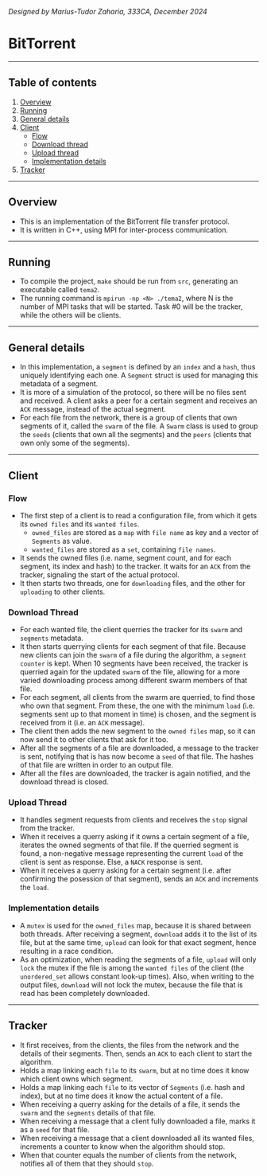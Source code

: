 *Designed by Marius-Tudor Zaharia, 333CA, December 2024*

# BitTorrent

---

## Table of contents
1. [Overview](#overview)
2. [Running](#running)
3. [General details](#general-details)
4. [Client](#client)
    * [Flow](#flow)
    * [Download thread](#download-thread)
    * [Upload thread](#upload-thread)
    * [Implementation details](#implementation-details)
5. [Tracker](#tracker)

---

## Overview
* This is an implementation of the BitTorrent file transfer protocol.
* It is written in C++, using MPI for inter-process communication.

---

## Running
* To compile the project, `make` should be run from `src`, generating an
executable called `tema2`.
* The running command is `mpirun -np <N> ./tema2`, where N is the number of
MPI tasks that will be started. Task #0 will be the tracker, while the others
will be clients.

---

## General details
* In this implementation, a `segment` is defined by an `index` and a `hash`,
thus uniquely identifying each one. A `Segment` struct is used for managing
this metadata of a segment.
* It is more of a simulation of the protocol, so there will be no files sent
and received. A client asks a peer for a certain segment and receives an `ACK`
message, instead of the actual segment.
* For each file from the network, there is a group of clients that own segments
of it, called the `swarm` of the file. A `Swarm` class is used to group the
`seeds` (clients that own all the segments) and the `peers` (clients that own
only some of the segments).

---

## Client
### Flow
* The first step of a client is to read a configuration file, from which it
gets its `owned files` and its `wanted files`.
    * `owned_files` are stored as a `map` with `file name` as key and a vector
      of `Segments` as value.
    * `wanted_files` are stored as a `set`, containing `file names`.
* It sends the owned files (i.e. name, segment count, and for each segment,
its index and hash) to the tracker. It waits for an `ACK` from the tracker,
signaling the start of the actual protocol.
* It then starts two threads, one for `downloading` files, and the other for
`uploading` to other clients.

### Download Thread
* For each wanted file, the client querries the tracker for its `swarm` and
`segments` metadata.
* It then starts querrying clients for each segment of that file. Because new
clients can join the `swarm` of a file during the algorithm, a `segment counter`
is kept. When 10 segments have been received, the tracker is querried again for
the updated `swarm` of the file, allowing for a more varied downloading process
among different swarm members of that file.
* For each segment, all clients from the swarm are querried, to find those who
own that segment. From these, the one with the minimum `load` (i.e. segments
sent up to that moment in time) is chosen, and the segment is received from it
(i.e. an `ACK` message).
* The client then adds the new segment to the `owned files` map, so it can now
send it to other clients that ask for it too.
* After all the segments of a file are downloaded, a message to the tracker is
sent, notifying that is has now become a `seed` of that file. The hashes of
that file are written in order to an output file.
* After all the files are downloaded, the tracker is again notified, and the
download thread is closed.

### Upload Thread
* It handles segment requests from clients and receives the `stop` signal from
the tracker.
* When it receives a querry asking if it owns a certain segment of a file,
iterates the owned segments of that file. If the querried segment is found, a
non-negative message representing the current `load` of the client is sent as
response. Else, a `NACK` response is sent.
* When it receives a querry asking for a certain segment (i.e. after confirming
the posession of that segment), sends an `ACK` and increments the `load`.

### Implementation details
* A `mutex` is used for the `owned_files` map, because it is shared between both
threads. After receiving a segment, `download` adds it to the list of its file,
but at the same time, `upload` can look for that exact segment, hence resulting
in a race condition.
* As an optimization, when reading the segments of a file, `upload` will only
`lock` the mutex if the file is among the `wanted files` of the client (the
`unordered_set` allows constant look-up times). Also, when writing to the output
files, `download` will not lock the mutex, because the file that is read has been
completely downloaded.

---

## Tracker
* It first receives, from the clients, the files from the network and the details
of their segments. Then, sends an `ACK` to each client to start the algorithm.
* Holds a map linking each `file` to its `swarm`, but at no time does it know
which client owns which segment.
* Holds a map linking each `file` to its vector of `Segments` (i.e. hash and
index), but at no time does it know the actual content of a file.
* When receiving a querry asking for the details of a file, it sends the `swarm`
and the `segments` details of that file.
* When receiving a message that a client fully downloaded a file, marks it as a
`seed` for that file.
* When receiving a message that a client downloaded all its wanted files,
increments a counter to know when the algorithm should stop.
* When that counter equals the number of clients from the network, notifies all
of them that they should `stop`.
